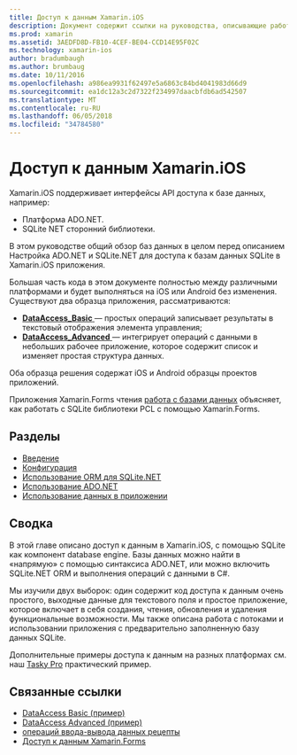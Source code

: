 ```yaml
---
title: Доступ к данным Xamarin.iOS
description: Документ содержит ссылки на руководства, описывающие работу с локальными базами данных в приложении Xamarin.iOS. Связанное содержимое рассматриваются SQLite.NET, ADO.NET и многое другое.
ms.prod: xamarin
ms.assetid: 3AEDFD8D-FB10-4CEF-BE04-CCD14E95F02C
ms.technology: xamarin-ios
author: bradumbaugh
ms.author: brumbaug
ms.date: 10/11/2016
ms.openlocfilehash: a986ea9931f62497e5a6863c84bd4041983d66d9
ms.sourcegitcommit: ea1dc12a3c2d7322f234997daacbfdb6ad542507
ms.translationtype: MT
ms.contentlocale: ru-RU
ms.lasthandoff: 06/05/2018
ms.locfileid: "34784580"
---
```

# <a name="xamarinios-data-access"></a>Доступ к данным Xamarin.iOS

Xamarin.iOS поддерживает интерфейсы API доступа к базе данных, например:

-  Платформа ADO.NET.
-  SQLite NET сторонний библиотеки.

В этом руководстве общий обзор баз данных в целом перед описанием Настройка ADO.NET и SQLite.NET для доступа к базам данных SQLite в Xamarin.iOS приложения. 

Большая часть кода в этом документе полностью между различными платформами и будет выполняться на iOS или Android без изменения. Существуют два образца приложения, рассматриваются:

-  [**DataAccess_Basic** ](https://github.com/xamarin/mobile-samples/tree/master/DataAccess/Basic) — простых операций записывает результаты в текстовый отображения элемента управления;
-  [**DataAccess_Advanced** ](https://github.com/xamarin/mobile-samples/tree/master/DataAccess/Advanced) — интегрирует операций с данными в небольших рабочее приложение, которое содержит список и изменяет простая структура данных.

Оба образца решения содержат iOS и Android образцы проектов приложений.

Приложения Xamarin.Forms чтения [работа с базами данных](~/xamarin-forms/app-fundamentals/databases.md) объясняет, как работать с SQLite библиотеки PCL с помощью Xamarin.Forms.

## <a name="sections"></a>Разделы

-  [Введение](introduction.md)
-  [Конфигурация](configuration.md)
-  [Использование ORM для SQLite.NET](using-sqlite-orm.md)
-  [Использование ADO.NET](using-adonet.md)
-  [Использование данных в приложении](using-data-in-an-app.md)

## <a name="summary"></a>Сводка

В этой главе описано доступ к данным в Xamarin.iOS, с помощью SQLite как компонент database engine. Базы данных можно найти в «напрямую» с помощью синтаксиса ADO.NET, или можно включить SQLite.NET ORM и выполнения операций с данными в C#.

Мы изучили двух выборок: один содержит код доступа к данным очень простого, выходные данные для текстового поля и простое приложение, которое включает в себя создания, чтения, обновления и удаления функциональные возможности. Мы также описана работа с потоками и использовании приложения с предварительно заполненную базу данных SQLite.

Дополнительные примеры доступа к данным на разных платформах см. наш [Tasky Pro](~/cross-platform/app-fundamentals/building-cross-platform-applications/case-study-tasky.md) практический пример.

## <a name="related-links"></a>Связанные ссылки

- [DataAccess Basic (пример)](https://github.com/xamarin/mobile-samples/tree/master/DataAccess/Basic)
- [DataAccess Advanced (пример)](https://github.com/xamarin/mobile-samples/tree/master/DataAccess/Advanced)
- [операций ввода-вывода данных рецепты](https://developer.xamarin.com/recipes/ios/data/sqlite/)
- [Доступ к данным Xamarin.Forms](~/xamarin-forms/app-fundamentals/databases.md)
